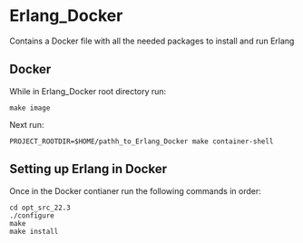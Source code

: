 # Erlang_Docker
Contains a Docker file with all the needed packages to install and run Erlang 

## Docker
While in Erlang_Docker root directory run:
```
make image
```
Next run:
```
PROJECT_ROOTDIR=$HOME/pathh_to_Erlang_Docker make container-shell
```

## Setting up Erlang in Docker
Once in the Docker contianer run the following commands in order:
```
cd opt_src_22.3
./configure
make
make install
```
